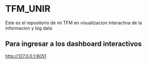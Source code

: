 # TFM_UNIR
Este es el repositorio de mi TFM en visualizacion interactiva de la informacion y big data

## Para ingresar a los dashboard interactivos
http://127.0.0.1:8051
